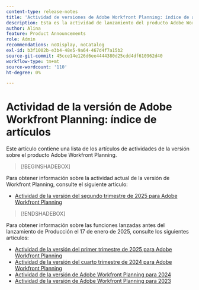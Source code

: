 ```yaml
---
content-type: release-notes
title: 'Actividad de versiones de Adobe Workfront Planning: índice de artículos'
description: Esta es la actividad de lanzamiento del producto Adobe Workfront Planning.
author: Alina
feature: Product Announcements
role: Admin
recommendations: noDisplay, noCatalog
exl-id: b3f1002b-e3b4-48e5-9a64-467d4f7a15b2
source-git-commit: 45cce14e126d6ee4444380d25cdd4df610962d40
workflow-type: tm+mt
source-wordcount: '110'
ht-degree: 0%

---
```


# Actividad de la versión de Adobe Workfront Planning: índice de artículos

Este artículo contiene una lista de los artículos de actividades de la versión sobre el producto Adobe Workfront Planning.

>[!BEGINSHADEBOX]

Para obtener información sobre la actividad actual de la versión de Workfront Planning, consulte el siguiente artículo:

* [Actividad de la versión del segundo trimestre de 2025 para Adobe Workfront Planning](/help/quicksilver/product-announcements/product-releases/planning-release-activity/planning-release-activity-25-q2.md)

>[!ENDSHADEBOX]

<!-- for every new release, add the new release page in the first bullet (above) and move that first note to the list below; update the date of the most recent release in the statement below-->

Para obtener información sobre las funciones lanzadas antes del lanzamiento de Producción el 17 de enero de 2025, consulte los siguientes artículos:

* [Actividad de la versión del primer trimestre de 2025 para Adobe Workfront Planning](/help/quicksilver/product-announcements/product-releases/planning-release-activity/planning-release-activity-25-q1.md)
* [Actividad de la versión del cuarto trimestre de 2024 para Adobe Workfront Planning](/help/quicksilver/product-announcements/product-releases/planning-release-activity/planning-release-activity-24-q4.md)
* [Actividad de la versión de Adobe Workfront Planning para 2024](/help/quicksilver/planning/general/release-activity.md)
* [Actividad de la versión de Adobe Workfront Planning para 2023](/help/quicksilver/planning/general/release-activity-archives-2023.md)
